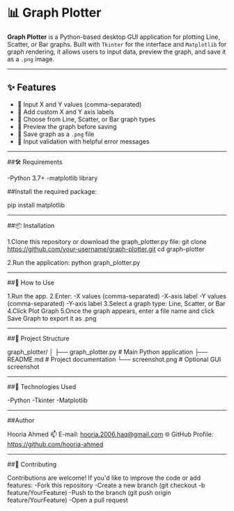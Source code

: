# 📊 Graph Plotter

**Graph Plotter** is a Python-based desktop GUI application for plotting Line, Scatter, or Bar graphs. Built with `Tkinter` for the interface and `Matplotlib` for graph rendering, it allows users to input data, preview the graph, and save it as a `.png` image.

---

## ✨ Features

- 🔢 Input X and Y values (comma-separated)
- 📍 Add custom X and Y axis labels
- 🎨 Choose from Line, Scatter, or Bar graph types
- 👀 Preview the graph before saving
- 💾 Save graph as a `.png` file
- 🧠 Input validation with helpful error messages

---

##🛠️ Requirements

-Python 3.7+
-matplotlib library

##Install the required package:

pip install matplotlib

---

##📦 Installation

1.Clone this repository or download the graph_plotter.py file:
git clone https://github.com/your-username/graph-plotter.git
cd graph-plotter

2.Run the application:
python graph_plotter.py

---

##🚀 How to Use

1.Run the app.
2.Enter:
  -X values (comma-separated)
  -X-axis label
  -Y values (comma-separated)
  -Y-axis label
3.Select a graph type: Line, Scatter, or Bar
4.Click Plot Graph
5.Once the graph appears, enter a file name and click Save Graph to export it as .png

---

##📁 Project Structure

graph_plotter/
│
├── graph_plotter.py         # Main Python application
├── README.md                # Project documentation
└── screenshot.png           # Optional GUI screenshot

---

##🧰 Technologies Used

-Python
-Tkinter
-Matplotlib

---

##Author

Hooria Ahmed
📫 E-mail: hooria.2006.haq@gmail.com
🌐 GitHub Profile: https://github.com/hooria-ahmed


---

##🙌 Contributing

Contributions are welcome!
If you'd like to improve the code or add features:
-Fork this repository
-Create a new branch (git checkout -b feature/YourFeature)
-Push to the branch (git push origin feature/YourFeature)
-Open a pull request




